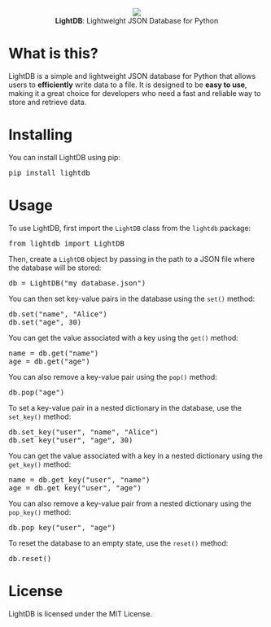 <p align="center">
    <img src="https://x0.at/Dzzm.png">
    <br>
    <b>LightDB</b>: Lightweight JSON Database for Python
</p>


<h1>What is this?</h1>
LightDB is a simple and lightweight JSON database for Python that allows users to <b>efficiently</b> write data to a file. It is designed to be <b>easy to use</b>, making it a great choice for developers who need a fast and reliable way to store and retrieve data.


<h1>Installing</h1>

You can install LightDB using pip:

<pre lang="bash">
pip install lightdb
</pre>


<h1>Usage</h1>

To use LightDB, first import the <code>LightDB</code> class from the <code>lightdb</code> package:

<pre lang="python">
from lightdb import LightDB
</pre>

Then, create a <code>LightDB</code> object by passing in the path to a JSON file where the database will be stored:

<pre lang="python">
db = LightDB("my_database.json")
</pre>

You can then set key-value pairs in the database using the <code>set()</code> method:

<pre lang="python">
db.set("name", "Alice")
db.set("age", 30)
</pre>

You can get the value associated with a key using the <code>get()</code> method:

<pre lang="python">
name = db.get("name")
age = db.get("age")
</pre>

You can also remove a key-value pair using the <code>pop()</code> method:

<pre lang="python">
db.pop("age")
</pre>

To set a key-value pair in a nested dictionary in the database, use the <code>set_key()</code> method:

<pre lang="python">
db.set_key("user", "name", "Alice")
db.set_key("user", "age", 30)
</pre>

You can get the value associated with a key in a nested dictionary using the <code>get_key()</code> method:

<pre lang="python">
name = db.get_key("user", "name")
age = db.get_key("user", "age")
</pre>

You can also remove a key-value pair from a nested dictionary using the <code>pop_key()</code> method:

<pre lang="python">
db.pop_key("user", "age")
</pre>

To reset the database to an empty state, use the <code>reset()</code> method:

<pre lang="python">
db.reset()
</pre>


<h1>License</h1>
LightDB is licensed under the MIT License.
